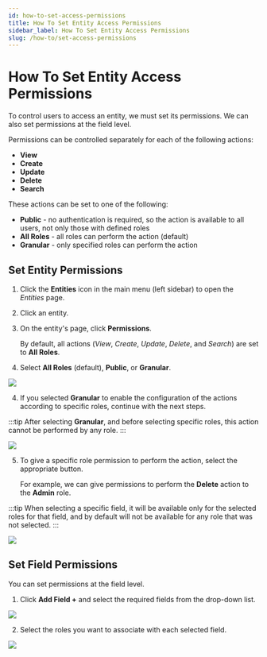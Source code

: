 ```yaml
---
id: how-to-set-access-permissions
title: How To Set Entity Access Permissions
sidebar_label: How To Set Entity Access Permissions
slug: /how-to/set-access-permissions
---
```


# How To Set Entity Access Permissions

To control users to access an entity, we must set its permissions. We can also set permissions at the field level.

Permissions can be controlled separately for each of the following actions:

- **View**
- **Create**
- **Update**
- **Delete**
- **Search**

These actions can be set to one of the following:

- **Public** - no authentication is required, so the action is available to all users, not only those with defined roles
- **All Roles** - all roles can perform the action (default)
- **Granular** - only specified roles can perform the action

## Set Entity Permissions

1. Click the **Entities** icon in the main menu (left sidebar) to open the _Entities_ page.
2. Click an entity.
3. On the entity's page, click **Permissions**.

   By default, all actions (_View_, _Create_, _Update_, _Delete_, and _Search_) are set to **All Roles**.

4. Select **All Roles** (default), **Public**, or **Granular**.

![](./assets/public1.png)

4. If you selected **Granular** to enable the configuration of the actions according to specific roles, continue with the next steps.

:::tip
After selecting **Granular**, and before selecting specific roles, this action cannot be performed by any role.
:::

![](./assets/pic-5.2.png)

5. To give a specific role permission to perform the action, select the appropriate button.

   For example, we can give permissions to perform the **Delete** action to the **Admin** role.

:::tip
When selecting a specific field, it will be available only for the selected roles for that field, and by default will not be available for any role that was not selected.
:::

![](./assets/pic-7.png)

## Set Field Permissions

You can set permissions at the field level.

1.  Click **Add Field +** and select the required fields from the drop-down list.

![](./assets/pic-8.png)

2. Select the roles you want to associate with each selected field.

![](./assets/pic-9.png)
